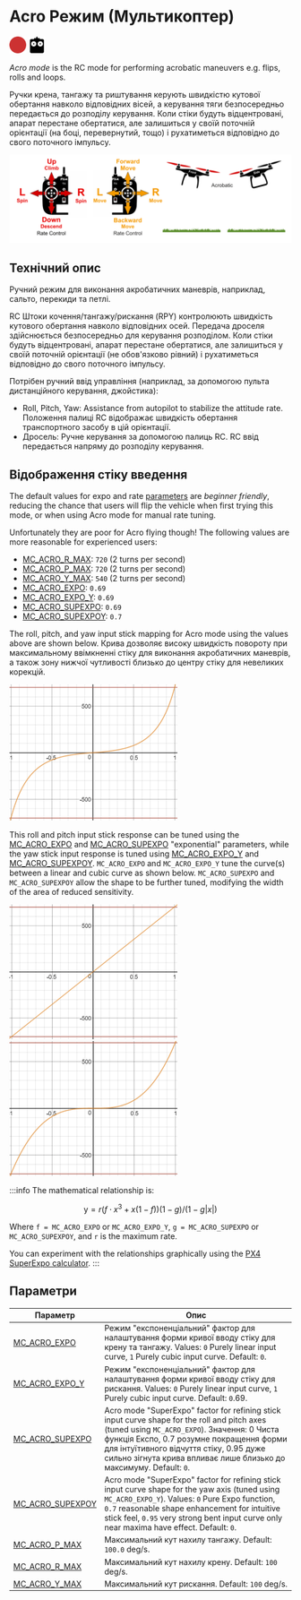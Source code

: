 # Acro Режим (Мультикоптер)

<img src="../../assets/site/difficulty_hard.png" title="Hard to fly" width="30px" />&nbsp;<img src="../../assets/site/remote_control.svg" title="Manual/Remote control required" width="30px" />&nbsp;

_Acro mode_ is the RC mode for performing acrobatic maneuvers e.g. flips, rolls and loops.

Ручки крена, тангажу та риштування керують швидкістю кутової обертання навколо відповідних вісей, а керування тяги безпосередньо передається до розподілу керування. Коли стіки будуть відцентровані, апарат перестане обертатися, але залишиться у своїй поточній орієнтації (на боці, перевернутий, тощо) і рухатиметься відповідно до свого поточного імпульсу.

![MC Manual Acrobatic Flight](../../assets/flight_modes/acrobatic_mc.png)

<!-- image above incorrect: https://github.com/PX4/PX4-user_guide/issues/182 -->

## Технічний опис

Ручний режим для виконання акробатичних маневрів, наприклад, сальто, перекиди та петлі.

RC Штоки кочення/тангажу/рискання (RPY) контролюють швидкість кутового обертання навколо відповідних осей.
Передача дроселя здійснюється безпосередньо для керування розподілом.
Коли стіки будуть відцентровані, апарат перестане обертатися, але залишиться у своїй поточній орієнтації (не обов'язково рівний) і рухатиметься відповідно до свого поточного імпульсу.

Потрібен ручний ввід управління (наприклад, за допомогою пульта дистанційного керування, джойстика):

- Roll, Pitch, Yaw: Assistance from autopilot to stabilize the attitude rate.
  Положення палиці RC відображає швидкість обертання транспортного засобу в цій орієнтації.
- Дросель: Ручне керування за допомогою палиць RC.
  RC ввід передається напряму до розподілу керування.

## Відображення стіку введення

The default values for expo and rate [parameters](#parameters) are _beginner friendly_, reducing the chance that users will flip the vehicle when first trying this mode, or when using Acro mode for manual rate tuning.

Unfortunately they are poor for Acro flying though!
The following values are more reasonable for experienced users:

- [MC_ACRO_R_MAX](#MC_ACRO_R_MAX): `720` (2 turns per second)
- [MC_ACRO_P_MAX](#MC_ACRO_P_MAX): `720` (2 turns per second)
- [MC_ACRO_Y_MAX](#MC_ACRO_Y_MAX): `540` (2 turns per second)
- [MC_ACRO_EXPO](#MC_ACRO_R_MAX): `0.69`
- [MC_ACRO_EXPO_Y](#MC_ACRO_EXPO_Y): `0.69`
- [MC_ACRO_SUPEXPO](#MC_ACRO_SUPEXPO): `0.69`
- [MC_ACRO_SUPEXPOY](#MC_ACRO_SUPEXPOY): `0.7`

The roll, pitch, and yaw input stick mapping for Acro mode using the values above are shown below.
Крива дозволяє високу швидкість повороту при максимальному ввімкненні стіку для виконання акробатичних маневрів, а також зону нижчої чутливості близько до центру стіку для невеликих корекцій.

![Acro mode - default input curve](../../assets/flight_modes/acro_mc_input_curve_expo_superexpo_default.png)

This roll and pitch input stick response can be tuned using the [MC_ACRO_EXPO](#MC_ACRO_EXPO) and [MC_ACRO_SUPEXPO](#MC_ACRO_SUPEXPO) "exponential" parameters, while the yaw stick input response is tuned using [MC_ACRO_EXPO_Y](#MC_ACRO_EXPO_Y) and [MC_ACRO_SUPEXPOY](#MC_ACRO_SUPEXPOY).
`MC_ACRO_EXPO` and `MC_ACRO_EXPO_Y` tune the curve(s) between a linear and cubic curve as shown below.
`MC_ACRO_SUPEXPO` and `MC_ACRO_SUPEXPOY` allow the shape to be further tuned, modifying the width of the area of reduced sensitivity.

![Acro mode - expo - pure linear input curve](../../assets/flight_modes/acro_mc_input_curve_expo_linear.png) ![Acro mode - expo - pure cubic input curve](../../assets/flight_modes/acro_mc_input_curve_expo_cubic.png)

:::info
The mathematical relationship is:

$$\mathrm{y} = r(f \cdot x^3 + x(1-f)) (1-g)/(1-g |x|)$$

Where `f = MC_ACRO_EXPO` or `MC_ACRO_EXPO_Y`, `g = MC_ACRO_SUPEXPO` or `MC_ACRO_SUPEXPOY`, and `r` is the maximum rate.

You can experiment with the relationships graphically using the [PX4 SuperExpo calculator](https://www.desmos.com/calculator/yty5kgurmc).
:::

## Параметри

| Параметр                                                                                                                                                             | Опис                                                                                                                                                                                                                                                                                                                                                                                                                                          |
| -------------------------------------------------------------------------------------------------------------------------------------------------------------------- | --------------------------------------------------------------------------------------------------------------------------------------------------------------------------------------------------------------------------------------------------------------------------------------------------------------------------------------------------------------------------------------------------------------------------------------------- |
| <a id="MC_ACRO_EXPO"></a>[MC_ACRO_EXPO](../advanced_config/parameter_reference.md#MC_ACRO_EXPO)                            | Режим "експоненціальний" фактор для налаштування форми кривої вводу стіку для крену та тангажу. Values: `0` Purely linear input curve, `1` Purely cubic input curve. Default: `0`.                                                                                                                                                                            |
| <a id="MC_ACRO_EXPO_Y"></a>[MC_ACRO_EXPO_Y](../advanced_config/parameter_reference.md#MC_ACRO_EXPO_Y) | Режим "експоненціальний" фактор для налаштування форми кривої вводу стіку для рискання. Values: `0` Purely linear input curve, `1` Purely cubic input curve. Default: `0`.69.                                                                                                                                                                 |
| <a id="MC_ACRO_SUPEXPO"></a>[MC_ACRO_SUPEXPO](../advanced_config/parameter_reference.md#MC_ACRO_SUPEXPO)                   | Acro mode "SuperExpo" factor for refining stick input curve shape for the roll and pitch axes (tuned using `MC_ACRO_EXPO`). Значення: 0 Чиста функція Експо, 0.7 розумне покращення форми для інтуїтивного відчуття стіку, 0.95 дуже сильно зігнута крива впливає лише близько до максимуму. Default: `0`. |
| <a id="MC_ACRO_SUPEXPOY"></a>[MC_ACRO_SUPEXPOY](../advanced_config/parameter_reference.md#MC_ACRO_SUPEXPOY)                | Acro mode "SuperExpo" factor for refining stick input curve shape for the yaw axis (tuned using `MC_ACRO_EXPO_Y`). Values: `0` Pure Expo function, `0.7` reasonable shape enhancement for intuitive stick feel, `0.95` very strong bent input curve only near maxima have effect. Default: `0`.                                            |
| <a id="MC_ACRO_P_MAX"></a>[MC_ACRO_P_MAX](../advanced_config/parameter_reference.md#MC_ACRO_P_MAX)    | Максимальний кут нахилу тангажу. Default: `100.0` deg/s.                                                                                                                                                                                                                                                                                                                                      |
| <a id="MC_ACRO_R_MAX"></a>[MC_ACRO_R_MAX](../advanced_config/parameter_reference.md#MC_ACRO_R_MAX)    | Максимальний кут нахилу крену. Default: `100` deg/s.                                                                                                                                                                                                                                                                                                                                          |
| <a id="MC_ACRO_Y_MAX"></a>[MC_ACRO_Y_MAX](../advanced_config/parameter_reference.md#MC_ACRO_Y_MAX)    | Максимальний кут рискання. Default: `100` deg/s.                                                                                                                                                                                                                                                                                                                                              |

